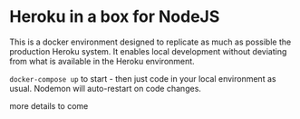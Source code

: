 # Heroku in a box for NodeJS
This is a docker environment designed to replicate as much as possible the production Heroku system. It enables local development without deviating from what is available in the Heroku environment.

``` docker-compose up ``` to start - then just code in your local environment as usual. Nodemon will auto-restart on code changes.

more details to come
